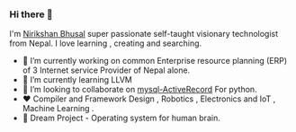 ### Hi there 👋

   I'm [Nirikshan Bhusal](https://www.nirikshan.com.np/) super passionate self-taught visionary technologist from Nepal. I love learning , creating and searching.


- 🔭 I’m currently working on common Enterprise resource planning (ERP)  of 3 Internet service Provider of Nepal alone.
- 🌱 I’m currently learning LLVM 
- 👯 I’m looking to collaborate on [mysql-ActiveRecord](https://github.com/nirikshan/mysql-ActiveRecord.py) For python.
- ❤️  Compiler and Framework Design , Robotics , Electronics and IoT , Machine Learning .
- 🚀 Dream Project - Operating system for human brain. 
